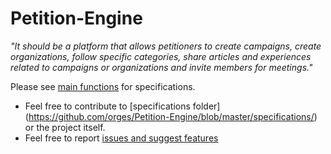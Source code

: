 # Petition-Engine

*"It should be a platform that allows petitioners to create campaigns, create
organizations, follow specific categories, share articles and experiences
related to campaigns or organizations and invite members for meetings."*

Please see [main functions](https://github.com/orges/Petition-Engine/blob/master/specifications/mainreq.txt) for specifications.

* Feel free to contribute to [specifications folder] (https://github.com/orges/Petition-Engine/blob/master/specifications/) or the project itself.
* Feel free to report [issues and suggest features](https://github.com/orges/Petition-Engine/issues)
